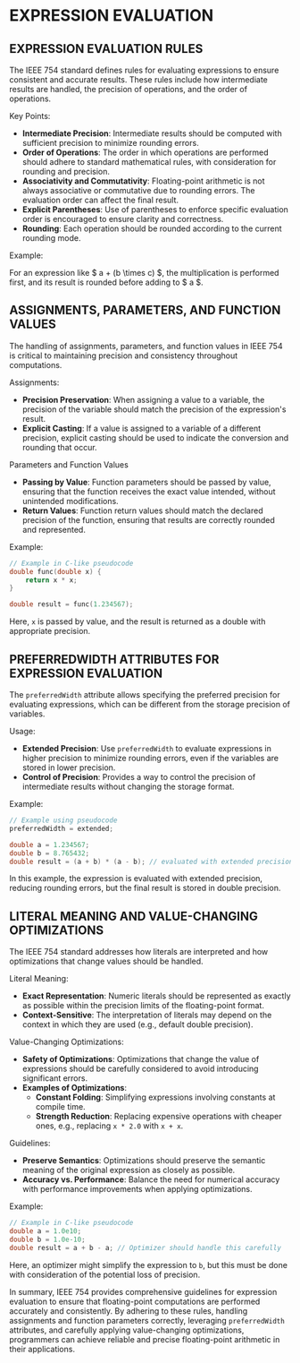 # EXPRESSION EVALUATION

## EXPRESSION EVALUATION RULES

The IEEE 754 standard defines rules for evaluating expressions to ensure consistent and accurate results. These rules include how intermediate results are handled, the precision of operations, and the order of operations.

Key Points:

- **Intermediate Precision**: Intermediate results should be computed with sufficient precision to minimize rounding errors.
- **Order of Operations**: The order in which operations are performed should adhere to standard mathematical rules, with consideration for rounding and precision.
- **Associativity and Commutativity**: Floating-point arithmetic is not always associative or commutative due to rounding errors. The evaluation order can affect the final result.
- **Explicit Parentheses**: Use of parentheses to enforce specific evaluation order is encouraged to ensure clarity and correctness.
- **Rounding**: Each operation should be rounded according to the current rounding mode.

Example:

For an expression like $ a + (b \times c) $, the multiplication is performed first, and its result is rounded before adding to $ a $.

## ASSIGNMENTS, PARAMETERS, AND FUNCTION VALUES
The handling of assignments, parameters, and function values in IEEE 754 is critical to maintaining precision and consistency throughout computations.

Assignments:

- **Precision Preservation**: When assigning a value to a variable, the precision of the variable should match the precision of the expression's result.
- **Explicit Casting**: If a value is assigned to a variable of a different precision, explicit casting should be used to indicate the conversion and rounding that occur.

Parameters and Function Values

- **Passing by Value**: Function parameters should be passed by value, ensuring that the function receives the exact value intended, without unintended modifications.
- **Return Values**: Function return values should match the declared precision of the function, ensuring that results are correctly rounded and represented.

Example:
```c
// Example in C-like pseudocode
double func(double x) {
    return x * x;
}

double result = func(1.234567);
```
Here, `x` is passed by value, and the result is returned as a double with appropriate precision.

## PREFERREDWIDTH ATTRIBUTES FOR EXPRESSION EVALUATION
The `preferredWidth` attribute allows specifying the preferred precision for evaluating expressions, which can be different from the storage precision of variables.

Usage:

- **Extended Precision**: Use `preferredWidth` to evaluate expressions in higher precision to minimize rounding errors, even if the variables are stored in lower precision.
- **Control of Precision**: Provides a way to control the precision of intermediate results without changing the storage format.

Example:

```c
// Example using pseudocode
preferredWidth = extended;

double a = 1.234567;
double b = 8.765432;
double result = (a + b) * (a - b); // evaluated with extended precision
```

In this example, the expression is evaluated with extended precision, reducing rounding errors, but the final result is stored in double precision.

## LITERAL MEANING AND VALUE-CHANGING OPTIMIZATIONS

The IEEE 754 standard addresses how literals are interpreted and how optimizations that change values should be handled.

Literal Meaning:

- **Exact Representation**: Numeric literals should be represented as exactly as possible within the precision limits of the floating-point format.
- **Context-Sensitive**: The interpretation of literals may depend on the context in which they are used (e.g., default double precision).

Value-Changing Optimizations:

- **Safety of Optimizations**: Optimizations that change the value of expressions should be carefully considered to avoid introducing significant errors.
- **Examples of Optimizations**:
   - **Constant Folding**: Simplifying expressions involving constants at compile time.
   - **Strength Reduction**: Replacing expensive operations with cheaper ones, e.g., replacing `x * 2.0` with `x + x`.

Guidelines:

- **Preserve Semantics**: Optimizations should preserve the semantic meaning of the original expression as closely as possible.
- **Accuracy vs. Performance**: Balance the need for numerical accuracy with performance improvements when applying optimizations.

Example:

```c
// Example in C-like pseudocode
double a = 1.0e10;
double b = 1.0e-10;
double result = a + b - a; // Optimizer should handle this carefully
```

Here, an optimizer might simplify the expression to `b`, but this must be done with consideration of the potential loss of precision.

In summary, IEEE 754 provides comprehensive guidelines for expression evaluation to ensure that floating-point computations are performed accurately and consistently. By adhering to these rules, handling assignments and function parameters correctly, leveraging `preferredWidth` attributes, and carefully applying value-changing optimizations, programmers can achieve reliable and precise floating-point arithmetic in their applications.
